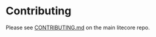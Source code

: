 # Contributing

Please see [CONTRIBUTING.md](https://github.com/SinduNagalingam/einrcore/blob/master/CONTRIBUTING.md) on the main litecore repo.

